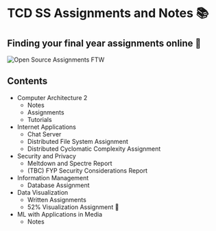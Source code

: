 # TCD SS Assignments and Notes 📚

## Finding your **final year** assignments online 💃

![Open Source Assignments FTW](https://media.giphy.com/media/jzaZ23z45UxK8/giphy.gif)

## Contents

* Computer Architecture 2
  * Notes
  * Assignments
  * Tutorials
* Internet Applications
  * Chat Server
  * Distributed File System Assignment
  * Distributed Cyclomatic Complexity Assignment
* Security and Privacy
  * Meltdown and Spectre Report
  * (TBC) FYP Security Considerations Report
* Information Management
  * Database Assignment
* Data Visualization
  * Written Assignments
  * 52% Visualization Assignment 😤
* ML with Applications in Media
  * Notes
